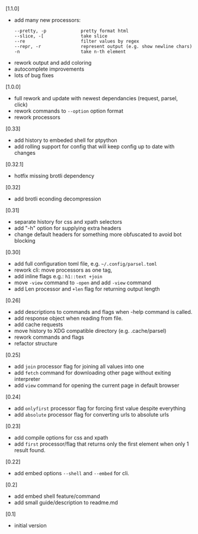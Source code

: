 [1.1.0]
- add many new processors:
    ```
    --pretty, -p             pretty format html
    --slice, -[              take slice
    --re                     filter values by regex
    --repr, -r               represent output (e.g. show newline chars)
    -n                       take n-th element
    ```
- rework output and add coloring
- autocomplete improvements
- lots of bug fixes

[1.0.0]
- full rework and update with newest dependancies (request, parsel, click)
- rework commands to `--option` option format
- rework processors

[0.33]
- add history to embeded shell for ptpython
- add rolling support for config that will keep config up to date with changes

[0.32.1]
- hotfix missing brotli dependency

[0.32]
- add brotli econding decompression

[0.31]
- separate history for css and xpath selectors
- add "-h" option for supplying extra headers
- change default headers for something more obfuscated to avoid bot blocking

[0.30]
- add full configuration toml file, e.g. `~/.config/parsel.toml`
- rework cli: move processors as one tag,
- add inline flags e.g.: `h1::text +join`
- move `-view` command to `-open` and add `-view` command
- add Len processor and `+len` flag for returning output length

[0.26]
- add descriptions to commands and flags when -help command is called.
- add response object when reading from file.
- add cache requests
- move history to XDG compatible directory (e.g. .cache/parsel)
- rework commands and flags
- refactor structure

[0.25]
- add `join` processor flag for joining all values into one
- add `fetch` command for downloading other page without exiting interpreter
- add `view` command for opening the current page in default browser

[0.24]
- add `onlyfirst` processor flag for forcing first value despite everything
- add `absolute` processor flag for converting urls to absolute urls

[0.23]
- add compile options for css and xpath
- add `first` processor/flag that returns only the first element when only 1 result found.

[0.22]
- add embed options `--shell` and `--embed` for cli.

[0.2]
- add embed shell feature/command
- add small guide/description to readme.md

[0.1]
- initial version
